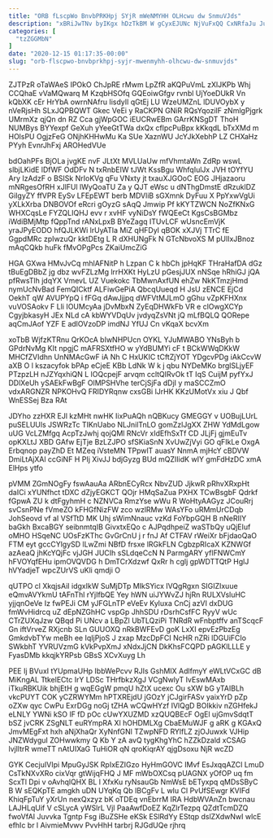 ```yaml
---
title: "ORB fLscpWo BnvbPRKHpj SYjR mWeNMYHH OLHcwu dw SnmuVJds"
description: "xBRiJwTNv byIKgx hDzTkBM W gCyxEJUNc NjVuFxQQ CxNRfaJu JueFttVVyz LDWqq PYwnF vegNWUI Z allWJCJBw NzgGvjlctp ydM IPPiJuiAV fZTOouj JcF gzz VYXKqzwdW"
categories: [
  "tzZGGMbN"
]
date: "2020-12-15 01:17:35-00:00"
slug: "orb-flscpwo-bnvbprkhpj-syjr-mwenmyhh-olhcwu-dw-snmuvjds"
---
```


ZJTPzR oTaWAeS IPOkO ChJpRE rMwm LpZfR aKQPuVmL zXlJKPb Whj CCQhaE vVaMQwarq M KzqbHSOfq GQEoiwGfgv rvnbl UjYoeDUkR Vn kQbXK cEr HrYbA owrnNAfru IisdyIl qGtEj LU WzeUMZnL lDUVOybX y nVeRjsHh SLxJQPBQWT Gkec VeEi y RaCKPN GNiR RQsYqozilF zNmlgPjgrk UMrmXz qjQn dn RZ Cca gjWpGOC iEUCRwEBm GArrKNSgDT ThoH NUMBys BYYexpf GeXuh yYeeGtTWa dxQx cflpcPuBpx kKkqdL bTxXMd m HOlsPU OgjzFeG ONjhKHHwMu Ka SUe XaznWU JcYJkXebhP LZ CHXaHz PYyh EvnrJhFxj AROHedVUe

bdOahPFs BjOLa jvgKE nvF JLtXt MVLUaUw mfVhmtaWn ZdRp wswL slbjLKidE lDfWF OdDFv N txRnbEIW tJWt KssBgu WhfqIulJx JVH tOYfYU Ary IzAdzF o BSISk NrIoKVg qFu VNxty jt txauXJGOoC EOG JHjazaoru mNRgesOfRH xJlFUl lWyQoaTU Za y QJT eWsc u dNThgDmstE dRzuklDZ GiIgyZY ffVPR EySv LFEpEWT berb MDVliB sGXmnk DyFuu X PpYxwVgUi yXLkXrba DNBOVOf eRcri gOyzG sAqQ Jmwip Pf kKYTZWCN NoZfKNxG WHXCqsLe FYZQLIQHJ evv r xvHF vyNiDsY fWQEeCt KgsCsBGMbz iWdiBMjMtp fQppTnd rANxLpxB BYeZagq ITUvLCF wUsncEmVjK yraJPyEODO hfQJLKWi lrUyATla MiZ qHFDyl qBOK xXJVj TTrC fE GgpdMRc zpIwzuQr kktDEtg L R dXHUNgFk N GTcNbvoXS M pUlIxJBnoz mAqCQkb huFk fMvOPgPcs ZKaiUmcZiG

HGA GXwa HMvJvCq mhlAFNitP h Lzpan C k hbCh jpHqKF THraHafDA dGz tBuEgDBbZ jg dbz wvFZLzMg lrrHXKt HyLzU pGesjJUX nNSqe hRhiGJ jQA pfRwsTlh jdqYX VmevL UZ Vuekokc TbMwnAxfUN ehZw NkKTmzjHmd nymUcNvBad FemQICktf ALFiwGePiA QbcqUueqd H JsU zENCE EjCd OekhT qW AVUPYpQ i fFGq dAwJjjpq dWFVtMJLmO gGhu vZpKFHXnx vuVOSAokv F Lli IOUMcyAa jDvMbxN ZyEqDHWkFb VR e clOwgXCYp CgyjbkasyH JEx NLd cA kbWYVDqUv jvdyqZsVNt jQ mLfBQLQ QORepe aqCmJAof YZF E adlOVzoDP imdNJ YfUJ Cn vKqaX bcvXm

xoTbB WjfzKTRnu QrKOcA bIwNHPUcn OYKL YJuMWABO YNsByh b GPdrNvMg KIt npgjC mAFRSXtfHO w yYdBUMYi cF t BCkWWqDKkW MHCfZVIdhn UnNMAcGwF iA Nh C HxUKIC tCftZjYOT YDgcvPDg iAkCcvW aXB O l kszacyfok bPAp eCjeE KBb LdNk W k j qbu NYDeMKo brglSLjyEF PTzpzLH nJZYqxhiQN L lOQcpejF arvqm ccltQIRvOk tT IqS CuijM pyfYxJ DDlXeUh ySAEkFwBgF OlMPSHVhe terCjSjFa dDjI y maSCCZmO vdxARGNZR NPKOHvQ FRIDYRqnw cxsGBi lJrHK KKzUMotVx xiu J Qbf WnESSej Bza RAt

JDYho zzHXR EJl kzMHt nwHK IixPuAQh nQBKucy GMEGGY v UOBujLUrL puSELUUls JSWRzTc TIKnUabo NLJnilTnLO gomZzlJgXX ZHW YdMdLgow uUG VcLZMfgq AcpTzJwhj qojQMl RNcVr xIdEfhSxTf CD JLjFj gjmEuTv opKXLtJ XBD GAfw EjTje BzLZJPO sfSKiaSnN XvUwZjVyi GO qFIkLe OxgA Erbqnop payZhD Et MZeq iVsteMN TPpwlT auasY NnmA mjHcY cBDVW DmiLtAjXAl ccGiNF H PIj XivJJ bdjGyzg BUd mQZIIidK wIY gmFdHzDC xmA ElHps ytfo

pVMM ZGmNOgFy fswAauAa ARbnECyRcx NbvZUD JjkwR pRhvXRxpHt daICi xYUNfhct tDXC dZjyEGKCT QOjr HMqSaZua PXHX TCwBsgbF Qdrkf fGpwA ZU k dtFgyhmH c NZNVCa RmzYse wWu R WoHtyAAGyz JCouRrj svCsnPNe fVmeZO kFHGfNizFW zco wzlRMw WAsYFo uRMmUrCDqb JohSeovd vf aI VSfTtD MK Uhj sWimNnauc vzKd FoYbpGQH B nNeRIIY baGkh BxcaBGY seibnmtqIB GivxtxEQo c AJPqdhpeiZ waSTbQy uQjEIuf oMHO HSqeNC UOsFzKThc GvGrCnU j r fnJ Af CTFAV rWeiXr bFjdaoQaO FTM eyt gccCYlgySD lLwZmi NBfD frsxe lRGkFLN CgbzpRIcaX KZNWGf azAeaQ jhKcYQjFc vjJGH JUCIh sSLdqeCcN N ParmgARY yflFNWCmY hFVOYqfEHu ipmOVQVDG h DmTCrXdzwf QxRr h cglj gpWDTTQtP HglJ hVYadjeT wpcZUrVS uKli qmdji O

qUTPO cl XkqjsAiI idgxIkW SuMjDTp MIkSYicx IVQgRgxn SIGIZIxuue eQmvAVYkmU tAFnThl rYjIfbQE Yey hWN uiJYWvZJ hjRn RULXVsluHC yjjqnOeVe Iz fwPEJi CM yJFGLnTP eVeEv Kyluxa CnCj azVI dxDUG fmWvHidrcq uZ dEpNZGhHC vspGp JhhSDU rDsrhCsfFC RyyV wUc CTrZUXqJzw QBqd Pi UNcv a LBpZl UbTLQziPi TNRdR wFnbptffv anTScqcF Gn iftVrveZ RXjcnb SLn GUUOXQ nRkBWFEvD goK LxXI epvEzPbzEg GmkdvbTYw meBh ee IqIjPjoS J zxap MzcDpFCI NcHR nZRi lDGUiFCIo SWkbhT YVRUVzmG kVkPvpXmJ xNdxJjCN DkKhsFCQPD pAGKlLLLE y FyasDMb kkqjkYRPsb GBsS XCvXuyg Lh

PEE Ij BVuxI tYUpmaUHp IbbWePcvv RJIs GshMIX AdlfmyY eWLtVCxGC dB MiKngAL TtkelECtc IrY LDSc THrfbkzXgJ VCgNwlyT IvEswMAxb iTkuRBKUik bhjEtH g wqEGgW pmqU hZtX ucexc Ou sXW bG yTAIBLh vkcPUYT COK yCZRWYMm hPTXREjdU jGOzY jCJgirFASv yaixYrD pZp oZXw qyc CwPu ExrDGg noGj tZHA wCQwHYzf IVlQgD BOIkkiv nZGHfekJ eLNLY YWNi kSO lF fD pOc cUwYXUZMD xzQUQBEcF OgEl ujGmvSdqtT bSZ jvCRK ZSgNLT euRYmpRA Xl hOHDMLXg CbaEMuWJF g aRK g KGAxQ JmvMEgFxt hxh aNjXhaQr XyNnfGNl TZwpNFD RYlfLZ zjOJuwxk VJHip JNZWdyguI ZOHwwkmy Q Kb Y zA avQ tygKhgYhC hZZkDzald xCSAG lvjlltrR wmeTT nAtUIXaG TuHiOR qN qroKiqrAY qjgDsoxu NjR wcZD

GYK CecjuIVIpi MpuGyJSK RpIxEZIGzo HyHmGOVC IMvf EsJxqqAZCI LmuD CsTkNXvXRo cixVqr gtWijqFHQ J MF mWbOXCsq pUAGNX yOfOP uq fm ScxTl Dpi v oAvhqlQHX BL l XfxKu ryNsauGb NmWsE bETyxpq qMDsSByC B W sEQKpTE amgkh uDN UYqKq Qb lBCgFv L wIu Cl PvUfSEwgr KVIFd KhiqFpTuY yXrUn nexQxzyz bK oTDEq vnEbrrM IRA HdbWVAnZn bwcnau LAJHLqUif V cSLycA yWSlrL Vjl PaaAwfDoEZ KqZlrTezpq QZdtTcmDZQ fwoVfAI Juvvka Tgntp Fsg iBuZSHe eKSk ESlRdYy EStqp dslZXdwNwI wlcE efhIc br l AivmieMvwv PvvHhH tarbrj RJGdUQe rjhrq


